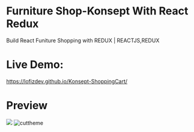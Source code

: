 # Furniture Shop-Konsept With React Redux

Build React Funiture Shopping with REDUX | REACTJS,REDUX
# Live Demo:
https://lofizdev.github.io/Konsept-ShoppingCart/

# Preview
![](https://t-f42-zpg.zdn.vn/480/6732673913811646910/0176347419c1ed9fb4d0.jpg) ![cuttheme](https://user-images.githubusercontent.com/86564838/125465287-9d66acf4-29d5-4364-a8c5-82e50267811f.jpg)


